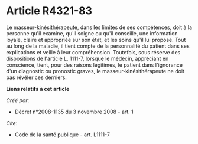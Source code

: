 # Article R4321-83

Le masseur-kinésithérapeute, dans les limites de ses compétences, doit à la personne qu'il examine, qu'il soigne ou qu'il
conseille, une information loyale, claire et appropriée sur son état, et les soins qu'il lui propose. Tout au long de la
maladie, il tient compte de la personnalité du patient dans ses explications et veille à leur compréhension. Toutefois, sous
réserve des dispositions de l'article L. 1111-7, lorsque le médecin, appréciant en conscience, tient, pour des raisons
légitimes, le patient dans l'ignorance d'un diagnostic ou pronostic graves, le masseur-kinésithérapeute ne doit pas révéler
ces derniers.

**Liens relatifs à cet article**

_Créé par_:

  - Décret n°2008-1135 du 3 novembre 2008 - art. 1

_Cite_:

  - Code de la santé publique - art. L1111-7
